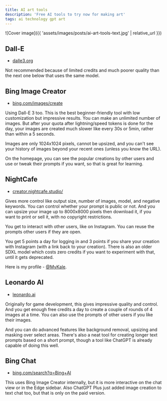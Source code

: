 ```yaml
---
title: AI art tools
description: 'Free AI tools to try now for making art'
tags: ai technology gpt art
---
```


![Cover image]({{ 'assets/images/posts/ai-art-tools-text.jpg' | relative_url }})


## Dall-E

- [dalle3.org](https://www.dalle3.org/)

Not recommended because of limited credits and much poorer quality than the next one below that uses the same model.


## Bing Image Creator

- [bing.com/images/create](https://www.bing.com/images/create)

Using Dall-E 3 too. This is the best beginner-friendly tool with low customization but impressive results. You can make an unlimited number of images. But after your quota after lightning/speed tokens is done for the day, your images are created much slower like every 30s or 5min, rather than within a 5 seconds.

Images are only 1024x1024 pixels, cannot be upsized, and you can't see your history of images beyond your recent ones (unless you know the URL).

On the homepage, you can see the popular creations by other users and use or tweak their prompts if you want, so that is great for learning.

## NightCafe

- [creator.nightcafe.studio/](https://creator.nightcafe.studio/)

Gives more control like output size, number of images, model, and negative keywords. You can control whether your prompt is public or not. And you can upsize your image up to 8000x8000 pixels then download it, if you want to print or sell it, with no copyright restrictions.

You get to interact with other users, like on Instagram. You can reuse the prompts other users if they are open.

You get 5 points a day for logging in and 3 points if you share your creation with Instagram (with a link back to your creation). There is also an older SDXL model which costs zero credits if you want to experiment with that, until it gets deprecated.

Here is my profile - [@MyKale](https://creator.nightcafe.studio/u/MyKale).


## Leonardo AI

- [leonardo.ai](https://leonardo.ai)

Originally for game development, this gives impressive quality and control. And you get enough free credits a day to create a couple of rounds of 4 images at a time. You can also use the prompts of other users if you like their images.

And you can do advanced features like background removal, upsizing and masking over select areas. There's also a neat tool for creating longer text prompts based on a short prompt, though a tool like ChatGPT is already capable of doing this well.


## Bing Chat

- [bing.com/search?q=Bing+AI](https://www.bing.com/search?q=Bing+AI&showconv=1&FORM=hpcodx)

This uses Bing Image Creator internally, but it is more interactive on the chat view or in the Edge sidebar. Also ChatGPT Plus just added image creation to text chat too, but that is only on the paid version.
